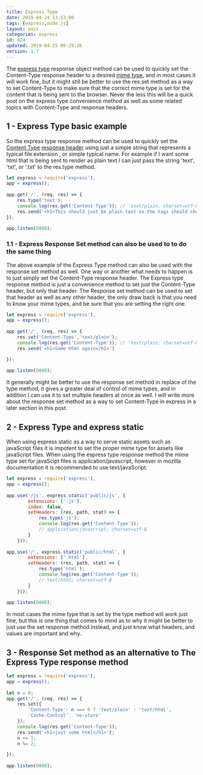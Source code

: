 ```yaml
---
title: Express Type
date: 2019-04-24 13:53:00
tags: [express,node.js]
layout: post
categories: express
id: 424
updated: 2019-04-25 09:29:26
version: 1.7
---
```


The [express type](https://expressjs.com/en/api.html#res.type) response object method can be used to quickly set the Content-Type response header to a desired [mime type](https://developer.mozilla.org/en-US/docs/Web/HTTP/Basics_of_HTTP/MIME_types), and in most cases it will work fine, but it might still be better to use the res.set method as a way to set Content-Type to make sure that the correct mime type is set for the content that is being sent to the browser. Never the less this will be a quick post on the express type convenience method as well as some related topics with Content-Type and response headers.

<!-- more -->

## 1 - Express Type basic example

So the express type response method can be used to quickly set the [Content Type](https://developer.mozilla.org/en-US/docs/Web/HTTP/Headers/Content-Type) [response header](https://developer.mozilla.org/en-US/docs/Web/HTTP/Headers) using just a simple string that represents a typical file extension , or simple typical name. For example if I want some html that is being sent to render as plain text I can just pass the string 'text', 'txt', or '.txt' to the res.type method.

```js
let express = require('express'),
app = express();
 
app.get('/', (req, res) => {
    res.type('text');
    console.log(res.get('Content-Type')); // 'text/plain; charset=utf-8'
    res.send('<h1>This should just be plain text so the tags should show in the browser</h1>')
});
 
app.listen(8080);
```

### 1.1 - Express Response Set method can also be used to to do the same thing

The above example of the Express Type method can also be used with the response set method as well. One way or another what needs to happen is to just simply set the Content-Type response header. The Express type response method is just a convenience method to set just the Content-Type header, but only that header. The Response set method can be used to set that header as well as any other header, the only draw back is that you need to know your mime types, and be sure that you are setting the right one.

```js
let express = require('express'),
app = express();
 
app.get('/', (req, res) => {
    res.set('Content-Type','text/plain');
    console.log(res.get('Content-Type')); // 'text/plain; charset=utf-8'
    res.send('<h1>Some Html again</h1>')

});
 
app.listen(8080);
```

It generally might be better to use the response set method in replace of the type method, it gives a greater deal of control of mime types, and in addition I can use it to set multiple headers at once as well. I will write more about the response set method as a way to set Content-Type in express in a later section in this post.

## 2 - Express Type and express static

When using express static as a way to serve static assets such as javaScript files it is impotent to set the proper mime type for assets like javaScript files. When using the espress type response method the mime type set for javaScipt files is application/javascript, however in mozilla documentation it is recommended to use text/javaScript.

```js
let express = require('express'),
app = express();
 
app.use('/js', express.static('public/js', {
        extensions: ['.js'],
        index: false,
        setHeaders: (res, path, stat) => {
            res.type('js');
            console.log(res.get('Content-Type'));
            // application/javascript; charset=utf-8
        }
    }));
 
app.use('/', express.static('public/html', {
        extensions: ['.html'],
        setHeaders: (res, path, stat) => {
            res.type('html');
            console.log(res.get('Content-Type'));
            // text/html; charset=utf-8
        }
    }));
 
app.listen(8080);
```

In most cases the mime type that is set by the type method will work just fine, but this is one thing that comes to mind as to why it might be better to just use the set response method instead, and just know what headers, and values are important and why.

## 3 - Response Set method as an alternative to The Express Type response method

```js
let express = require('express'),
app = express();
 
let n = 0;
app.get('/', (req, res) => {
    res.set({
        'Content-Type': n === 0 ? 'text/plain' : 'text/html',
        'Cache-Control': 'no-store'
    });
    console.log(res.get('Content-Type'));
    res.send('<h1>just some html</h1>');
    n += 1;
    n %= 2;

});
 
app.listen(8080);
```